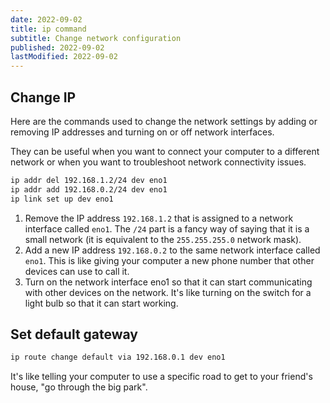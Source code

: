 ```yaml
---
date: 2022-09-02
title: ip command
subtitle: Change network configuration
published: 2022-09-02
lastModified: 2022-09-02
---
```


## Change IP

Here are the commands used to change the network settings by adding or removing IP addresses and turning on or off network interfaces. 

They can be useful when you want to connect your computer to a different network or when you want to troubleshoot network connectivity issues.

```bash
ip addr del 192.168.1.2/24 dev eno1
ip addr add 192.168.0.2/24 dev eno1
ip link set up dev eno1
```

1. Remove the IP address `192.168.1.2` that is assigned to a network interface called `eno1`. The `/24` part is a fancy way of saying that it is a small network (it is equivalent to the `255.255.255.0` network mask).
2. Add a new IP address `192.168.0.2` to the same network interface called `eno1`. This is like giving your computer a new phone number that other devices can use to call it.
3. Turn on the network interface eno1 so that it can start communicating with other devices on the network. It's like turning on the switch for a light bulb so that it can start working. 


## Set default gateway

```bash
ip route change default via 192.168.0.1 dev eno1
```

It's like telling your computer to use a specific road to get to your friend's house, "go through the big park".